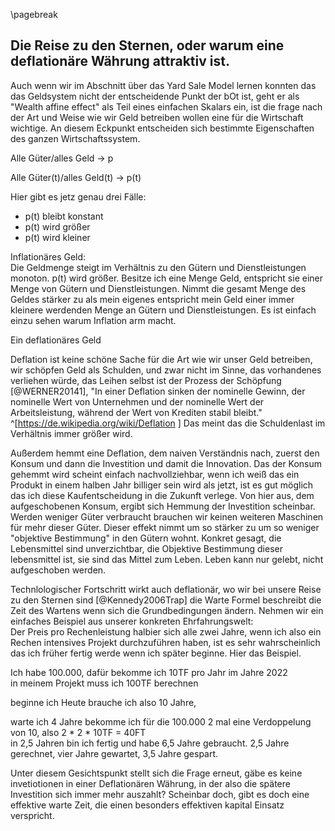 \pagebreak
## Die Reise zu den Sternen, oder warum eine deflationäre Währung attraktiv ist.

Auch wenn wir im Abschnitt über das Yard Sale Model lernen konnten das das Geldsystem nicht der entscheidende Punkt der bOt ist, geht er als "Wealth affine effect" als Teil eines einfachen Skalars ein, ist die frage nach der Art und Weise wie wir Geld betreiben wollen eine für die Wirtschaft wichtige. An diesem Eckpunkt entscheiden sich bestimmte Eigenschaften des ganzen Wirtschaftssystem.

Alle Güter/alles Geld -> p

Alle Güter(t)/alles Geld(t) -> p(t)

Hier gibt es jetz genau drei Fälle:

* p(t) bleibt konstant  
* p(t) wird größer
* p(t) wird kleiner


Inflationäres Geld:  
Die Geldmenge steigt im Verhältnis zu den Gütern und Dienstleistungen monoton. p(t) wird größer. Besitze ich eine Menge Geld, entspricht sie einer Menge von Gütern und Dienstleistungen. Nimmt die gesamt Menge des Geldes stärker zu als mein eigenes entspricht mein Geld einer immer kleinere werdenden Menge an Gütern und Dienstleistungen. Es ist einfach einzu sehen warum Inflation arm macht.

Ein deflationäres Geld 

Deflation ist keine schöne Sache für die Art wie wir unser Geld betreiben, wir schöpfen Geld als Schulden, und zwar nicht im Sinne, das vorhandenes verliehen würde, das Leihen selbst ist der Prozess der Schöpfung [@WERNER20141], "In einer Deflation sinken der nominelle Gewinn, der nominelle Wert von Unternehmen und der nominelle Wert der Arbeitsleistung, während der Wert von Krediten stabil bleibt." ^[https://de.wikipedia.org/wiki/Deflation ] Das meint das die Schuldenlast im Verhältnis immer größer wird.  

Außerdem hemmt eine Deflation, dem naiven Verständnis nach, zuerst den Konsum und dann die Investition und damit die Innovation. Das der Konsum gehemmt wird scheint einfach nachvollziehbar, wenn ich weiß das ein Produkt in einem halben Jahr billiger sein wird als jetzt, ist es gut möglich das ich diese Kaufentscheidung in die Zukunft verlege. Von hier aus, dem aufgeschobenen Konsum, ergibt sich Hemmung der Investition scheinbar. Werden weniger Güter verbraucht brauchen wir keinen weiteren Maschinen für mehr dieser Güter. Dieser effekt nimmt um so stärker zu um so weniger "objektive Bestimmung" in den Gütern wohnt. Konkret gesagt, die Lebensmittel sind unverzichtbar, die Objektive Bestimmung dieser lebensmittel ist, sie sind das Mittel zum Leben. Leben kann nur gelebt, nicht aufgeschoben werden. 

Technlologischer Fortschritt wirkt auch deflationär, wo wir bei unsere Reise zu den Sternen sind [@Kennedy2006Trap] die Warte Formel beschreibt die Zeit des Wartens wenn sich die Grundbedingungen ändern. Nehmen wir ein einfaches Beispiel aus unserer konkreten Ehrfahrungswelt:  
Der Preis pro Rechenleistung halbier sich alle zwei Jahre, wenn ich also ein Rechen intensives Projekt durchzuführen haben, ist es sehr wahrscheinlich das ich früher fertig werde wenn ich später beginne. Hier das Beispiel.

Ich habe 100.000, dafür bekomme ich 10TF pro Jahr im Jahre 2022  
in meinem Projekt muss ich 100TF berechnen  

beginne ich Heute brauche ich also 10 Jahre,  

warte ich 4 Jahre bekomme ich für die 100.000 2 mal eine Verdoppelung von 10, also 2 * 2 * 10TF = 40FT  
in 2,5 Jahren bin ich fertig und habe 6,5 Jahre gebraucht. 2,5 Jahre gerechnet, vier Jahre gewartet, 3,5 Jahre gespart.

Unter diesem Gesichtspunkt stellt sich die Frage erneut, gäbe es keine invetiotionen in einer Deflationären Währung, in der also die spätere Investition sich immer mehr auszahlt? Scheinbar doch, gibt es doch eine effektive warte Zeit, die einen besonders effektiven kapital Einsatz verspricht. 

